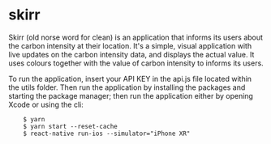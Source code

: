 # skirr

Skirr (old norse word for clean) is an application that informs its users about the carbon intensity at their location. It's a simple, visual application with live updates on the carbon intensity data, and displays the actual value. It uses colours together with the value of carbon intensity to informs its users.

To run the application, insert your API KEY in the api.js file located within the utils folder. Then run the application by installing the packages and starting the package manager; then run the application either by opening Xcode or using the cli:

```
    $ yarn
    $ yarn start --reset-cache
    $ react-native run-ios --simulator="iPhone XR"
```